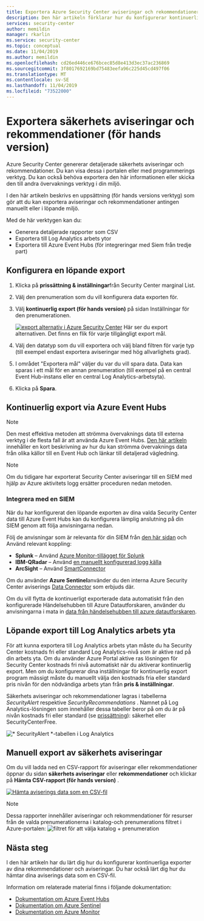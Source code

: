 ```yaml
---
title: Exportera Azure Security Center aviseringar och rekommendationer till Siem | Microsoft Docs
description: Den här artikeln förklarar hur du konfigurerar kontinuerlig export av säkerhets aviseringar och rekommendationer till Siem
services: security-center
author: memildin
manager: rkarlin
ms.service: security-center
ms.topic: conceptual
ms.date: 11/04/2019
ms.author: memildin
ms.openlocfilehash: cd26ed446ce676bcec85d8e413d3ec37ac236869
ms.sourcegitcommit: 3f8017692169bd75483eefa96c225d45cd497f06
ms.translationtype: MT
ms.contentlocale: sv-SE
ms.lasthandoff: 11/04/2019
ms.locfileid: "73522000"
---
```

# <a name="export-security-alerts-and-recommendations-preview"></a>Exportera säkerhets aviseringar och rekommendationer (för hands version)

Azure Security Center genererar detaljerade säkerhets aviseringar och rekommendationer. Du kan visa dessa i portalen eller med programmerings verktyg. Du kan också behöva exportera den här informationen eller skicka den till andra övervaknings verktyg i din miljö. 

I den här artikeln beskrivs en uppsättning (för hands versions verktyg) som gör att du kan exportera aviseringar och rekommendationer antingen manuellt eller i löpande miljö.

Med de här verktygen kan du:

* Generera detaljerade rapporter som CSV
* Exportera till Log Analytics arbets ytor
* Exportera till Azure Event Hubs (för integreringar med Siem från tredje part)

## <a name="setting-up-a-continuous-export"></a>Konfigurera en löpande export

1. Klicka på **prissättning & inställningar**från Security Center marginal List.

1. Välj den prenumeration som du vill konfigurera data exporten för.
    
1. Välj **kontinuerlig export (för hands version)** på sidan Inställningar för den prenumerationen.

    [![export alternativ i Azure Security Center](media/continuous-export/continuous-export-options-page.png)](media/continuous-export/continuous-export-options-page.png#lightbox) Här ser du export alternativen. Det finns en flik för varje tillgängligt export mål. 

1. Välj den datatyp som du vill exportera och välj bland filtren för varje typ (till exempel endast exportera aviseringar med hög allvarlighets grad).

1. I området "Exportera mål" väljer du var du vill spara data. Data kan sparas i ett mål för en annan prenumeration (till exempel på en central Event Hub-instans eller en central Log Analytics-arbetsyta).

1. Klicka på **Spara**.

## <a name="continuous-export-through-azure-event-hubs"></a>Kontinuerlig export via Azure Event Hubs  

> [!NOTE]
> Den mest effektiva metoden att strömma övervaknings data till externa verktyg i de flesta fall är att använda Azure Event Hubs. [Den här artikeln](https://docs.microsoft.com/azure/azure-monitor/platform/stream-monitoring-data-event-hubs) innehåller en kort beskrivning av hur du kan strömma övervaknings data från olika källor till en Event Hub och länkar till detaljerad vägledning.

> [!NOTE]
> Om du tidigare har exporterat Security Center aviseringar till en SIEM med hjälp av Azure aktivitets logg ersätter proceduren nedan metoden.

### <a name="to-integrate-with-a-siem"></a>Integrera med en SIEM 

När du har konfigurerat den löpande exporten av dina valda Security Center data till Azure Event Hubs kan du konfigurera lämplig anslutning på din SIEM genom att följa anvisningarna nedan.

Följ de anvisningar som är relevanta för din SIEM från [den här sidan](https://azure.microsoft.com/blog/use-azure-monitor-to-integrate-with-siem-tools/?cdn=disable) och Använd relevant koppling:

* **Splunk** – Använd [Azure Monitor-tillägget för Splunk](https://splunkbase.splunk.com/app/3534/)
* **IBM-QRadar** – Använd [en manuellt konfigurerad logg källa](https://www.ibm.com/support/knowledgecenter/SS42VS_DSM/com.ibm.dsm.doc/t_logsource_microsoft_azure_event_hubs.html)
* **ArcSight** – Använd [SmartConnector](https://community.microfocus.com/t5/ArcSight-Connectors/SmartConnector-for-Microsoft-Azure-Monitor-Event-Hub/ta-p/1671292)

Om du använder **Azure Sentinel**använder du den interna Azure Security Center aviserings [Data Connector](https://docs.microsoft.com/azure/sentinel/connect-azure-security-center) som erbjuds där.

Om du vill flytta de kontinuerligt exporterade data automatiskt från den konfigurerade Händelsehubben till Azure Datautforskaren, använder du anvisningarna i mata in [data från händelsehubben till azure datautforskaren](https://docs.microsoft.com/azure/data-explorer/ingest-data-event-hub).


## <a name="continuous-export-to-log-analytics-workspace"></a>Löpande export till Log Analytics arbets yta

För att kunna exportera till Log Analytics arbets ytan måste du ha Security Center kostnads fri eller standard Log Analytics-nivå som är aktive rad på din arbets yta. Om du använder Azure Portal aktive ras lösningen för Security Center kostnads fri nivå automatiskt när du aktiverar kontinuerlig export. Men om du konfigurerar dina inställningar för kontinuerlig export program mässigt måste du manuellt välja den kostnads fria eller standard pris nivån för den nödvändiga arbets ytan från **pris & inställningar**.  

Säkerhets aviseringar och rekommendationer lagras i tabellerna *SecurityAlert* respektive *SecurityRecommendations* . Namnet på Log Analytics-lösningen som innehåller dessa tabeller beror på om du är på nivån kostnads fri eller standard (se [prissättning](security-center-pricing.md)): säkerhet eller SecurityCenterFree.

![\* SecurityAlert *-tabellen i Log Analytics](./media/continuous-export/log-analytics-securityalert-solution.png)

## <a name="manual-one-time-export-of-security-alerts"></a>Manuell export av säkerhets aviseringar

Om du vill ladda ned en CSV-rapport för aviseringar eller rekommendationer öppnar du sidan **säkerhets aviseringar** eller **rekommendationer** och klickar på **Hämta CSV-rapport (för hands version)** .

[![Hämta aviserings data som en CSV-fil](media/continuous-export/download-alerts-csv.png)](media/continuous-export/download-alerts-csv.png#lightbox)

> [!NOTE]
> Dessa rapporter innehåller aviseringar och rekommendationer för resurser från de valda prenumerationerna i katalog-och prenumerations filtret i Azure-portalen: ![filtret för att välja katalog + prenumeration](./media/continuous-export/filter-for-export-csv.png)

## <a name="next-steps"></a>Nästa steg

I den här artikeln har du lärt dig hur du konfigurerar kontinuerliga exporter av dina rekommendationer och aviseringar. Du har också lärt dig hur du hämtar dina aviserings data som en CSV-fil. 

Information om relaterade material finns i följande dokumentation: 

- [Dokumentation om Azure Event Hubs](https://docs.microsoft.com/azure/event-hubs/)
- [Dokumentation om Azure Sentinel](https://docs.microsoft.com/azure/sentinel/)
- [Dokumentation om Azure Monitor](https://docs.microsoft.com/azure/azure-monitor/)